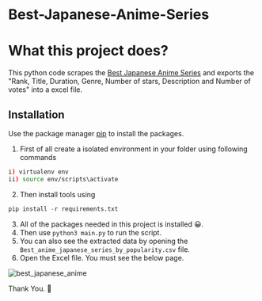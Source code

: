 # Best-Japanese-Anime-Series

# What this project does?
This python code scrapes the [Best Japanese Anime Series](https://www.imdb.com/list/ls003753592/?sort=moviemeter,asc&st_dt=&mode=detail&page=1) and exports the "Rank, Title, Duration, Genre, Number of stars, Description and Number of votes" into a excel file.

## Installation

Use the package manager [pip](https://pip.pypa.io/en/stable/) to install the packages.

1. First of all create a isolated environment in your folder using following commands

```bash
i) virtualenv env
ii) source env/scripts\activate

```

2. Then install tools using  

 ```python
 pip install -r requirements.txt
```

3. All of the packages needed in this project is installed 😀.
4. Then use `python3 main.py` to run the script.
5. You can also see the extracted data by opening the ``` Best_anime_japanese_series_by_popularity.csv ``` file.
6. Open the Excel file. You must see the below page.

![best_japanese_anime](https://github.com/Krish123-lang/Best-Japanese-Anime-Series/assets/56486342/f514d8f9-08d7-4a27-9e77-69a25a4b49d7)

Thank You. 🙏
